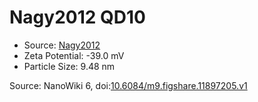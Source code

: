 <a name="material" />

# Nagy2012 QD10
<script type="application/ld+json">
  {
    "@context": "https://schema.org/",
    "@type": "ChemicalSubstance",
    "@id": "https://egonw.github.io/nanowiki/nanowiki136.html#material",
    "http://purl.org/dc/terms/conformsTo":
      {
        "@type": "CreativeWork",
        "@id": "https://bioschemas.org/profiles/ChemicalSubstance/0.4-RELEASE/"
      },
    "identfier": "136",
    "name": "Nagy2012 QD10",
    "url": "https://egonw.github.io/nanowiki/nanowiki136.html#material",
    "sameAs": "http://127.0.0.1/mediawiki/index.php/Special:URIResolver/Nagy2012_QD10"
  }
</script>


* Source: [Nagy2012](articleNagy2012.md)
* Zeta Potential: -39.0 mV
* Particle Size: 9.48 nm


Source: NanoWiki 6, doi:[10.6084/m9.figshare.11897205.v1](https://doi.org/10.6084/m9.figshare.11897205.v1)
